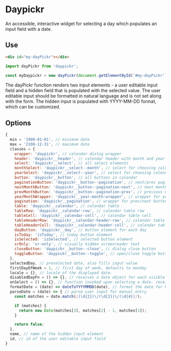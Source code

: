 # Daypickr

An accessible, interactive widget for selecting a day which populates an input field with a date.

## Use

```html
<div id="my-dayPickr"></div>
```

```javascript
import dayPickr from 'daypickr';

const myDaypickr = new dayPickr(document.getElementById('#my-dayPickr'), { ...options });
```

The dayPickr function renders two input elements - a user editable input field and a hidden field that is populated with the selected value. The user editable input should be formatted in natural language and is not set along with the form. The hidden input is populated with YYYY-MM-DD format, which can be customized.

## Options

```javascript
{
  min = '1900-01-01', // minimum date
  max = '2100-12-31', // maximum date
  classes = {
    wrapper: 'daypickr', // calendar dialog wrapper
    header: 'daypickr__header', // calendar header with month and year navigation
    select: 'daypickr__select', // all select elements
    monthSelect: 'daypickr__select--month', // select for choosing calendar month
    yearSelect: 'daypickr__select--year', // select for choosing calendar year
    button: 'daypickr__button', // all buttons in calendar
    paginationButton: 'daypickr__button--pagination', // next/prev pagination buttons
    nextMonthButton: 'daypickr__button--pagination-next', // next month pagination button
    prevMonthButton: 'daypickr__button--pagination-prev', // previous month pagination button
    yearMonthWrapper: 'daypickr__year-month-wrapper', // wrapper for year and month selects
    pagination: 'daypickr__pagination', // wrapper for prev/next buttons
    table: 'daypickr__calendar', // calendar table
    tableRow: 'daypickr__calendar-row', // calendar table row
    tableCell: 'daypickr__calendar-cell', // calendar table cell
    tableHeaderRow: 'daypickr__calendar-header-row', // calendar table header row with weekdays
    tableHeaderCell: 'daypickr__calendar-header-cell', // calendar table header cell with weekdays
    dayButton: 'daypickr__day', // button element for each day
    isToday: 'isToday', // today button element
    isSelected: 'isSelected', // selected button element
    srOnly: 'sr-only', // visually hidden screenreader text
    closeButton: 'daypickr__button--close', // dialog close button
    toggleButton: 'daypickr__button--toggle', // open/close toggle button
  },
  selectedDay, // preselected date, also fills input value
  firstDayOfWeek = 1, // first day of week, defaults to monday
  locale = {}, // locale of the displayed date.
  disabledDayFn = () => {}, // receives a date object for each visible date. disable any date by returning true.
  onSelect = () => {}, // function invoked upon selecting a date. receives the selected date object as argument.
  formatDate = (date) => dateToYYYYMMDD(date), // format the date for hidden input element
  parseDate = (date) => { // parse user input for manual entry
    const matches = date.match(/(\d{2})\/(\d{2})\/(\d{4})/);

    if (matches) {
      return new Date(matches[3], matches[2] - 1, matches[1]);
    }

    return false;
  },
  name, // name of the hidden input element
  id, // id of the user editable input field
}
```
